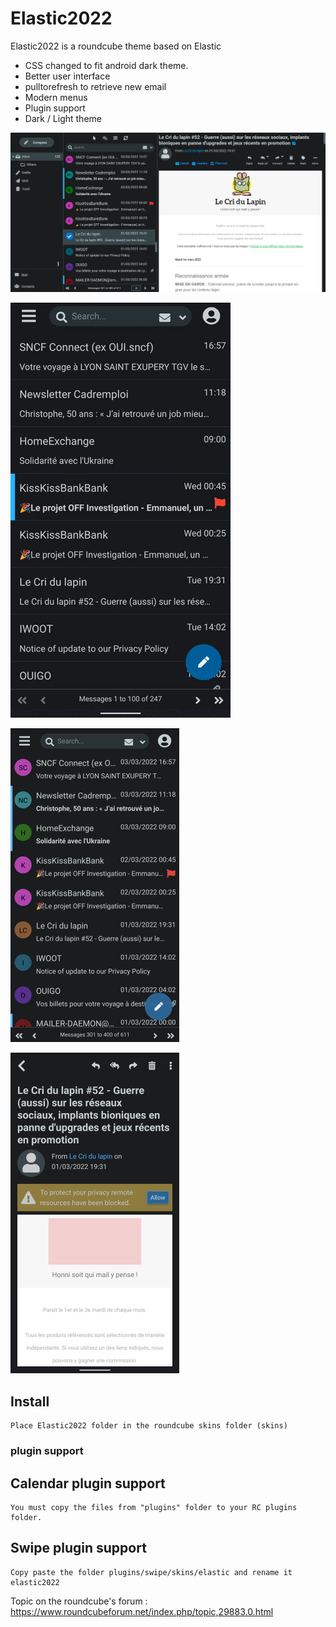 # Elastic2022



Elastic2022 is a roundcube theme based on Elastic


- CSS changed to fit android dark theme.
- Better user interface
- pulltorefresh to retrieve new email
- Modern menus
- Plugin support
- Dark / Light theme

![screenshot](img/2022-2.png)

![screenshot](img/pulltorefresh.gif)

![screenshot](img/phone2.png)

![screenshot](img/phone2.jpg)

## Install


    Place Elastic2022 folder in the roundcube skins folder (skins)


### plugin support
## Calendar plugin support

    You must copy the files from "plugins" folder to your RC plugins folder.

## Swipe plugin support

    Copy paste the folder plugins/swipe/skins/elastic and rename it elastic2022


Topic on the roundcube's forum :
https://www.roundcubeforum.net/index.php/topic,29883.0.html

